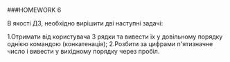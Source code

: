 ###HOMEWORK 6

В якості ДЗ, необхідно вирішити дві наступні задачі:

1.Отримати від користувача 3 рядки та вивести їх у довільному порядку однією командою (конкатенація);
2.Розбити за цифрами п'ятизначне число і вивести у вихідному порядку через пробіл.